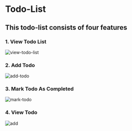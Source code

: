 # Todo-List
## This todo-list consists of four features
### 1. View Todo List
![view-todo-list](https://drive.google.com/file/d/1-M7RQ19_gm7TIuMXAEElSjA81nhr5I41/view?usp=sharing)

### 2. Add Todo
![add-todo](https://drive.google.com/file/d/1hMJTaY4hW9gx_HaMwJMsts2e2_AdJYZ3/view?usp=sharing)

### 3. Mark Todo As Completed
![mark-todo](https://drive.google.com/file/d/1hMJTaY4hW9gx_HaMwJMsts2e2_AdJYZ3/view?usp=sharing)

### 4. View Todo
![add](https://drive.google.com/file/d/1-M7RQ19_gm7TIuMXAEElSjA81nhr5I41/view?usp=sharing)
